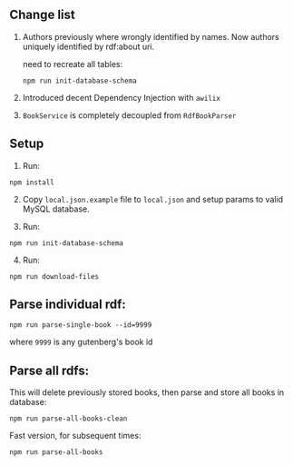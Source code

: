 Change list
--
1. Authors previously where wrongly identified by names. Now authors uniquely identified by rdf:about uri.
    
    need to recreate all tables:     
    ```
    npm run init-database-schema
    ```
2. Introduced decent Dependency Injection with `awilix`

3. `BookService` is completely decoupled from `RdfBookParser`


Setup
-----

1. Run: 
```
npm install
```
2. Copy `local.json.example` file to `local.json` and setup params to valid  
    MySQL database.

3. Run:
```
npm run init-database-schema
```
4. Run:
```
npm run download-files
``` 
     

Parse individual rdf:
--
```
npm run parse-single-book --id=9999
``` 
where `9999` is any gutenberg's book id 


Parse all rdfs:
--
This will delete previously stored books, then parse and store all books in database:
 ```
npm run parse-all-books-clean
```
Fast version, for subsequent times:
 ```
npm run parse-all-books
```
